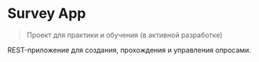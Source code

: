 # Survey App
> Проект для практики и обучения (в активной разработке)


REST-приложение для создания, прохождения и управления опросами.
